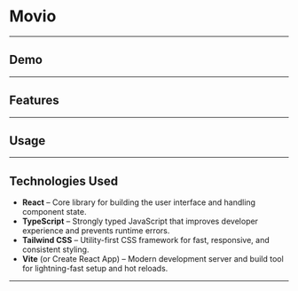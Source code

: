 # Movio



---

## Demo


---

## Features


---

## Usage



---

## Technologies Used

- **React** – Core library for building the user interface and handling component state.  
- **TypeScript** – Strongly typed JavaScript that improves developer experience and prevents runtime errors.  
- **Tailwind CSS** – Utility-first CSS framework for fast, responsive, and consistent styling.  
- **Vite** (or Create React App) – Modern development server and build tool for lightning-fast setup and hot reloads.  

---